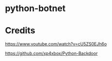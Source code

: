 # python-botnet

# Credits
https://www.youtube.com/watch?v=cU5ZS0EJh6o

https://github.com/xp4xbox/Python-Backdoor
